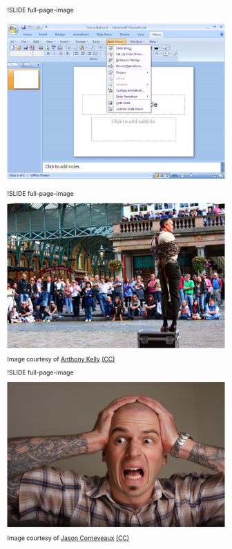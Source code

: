 !SLIDE full-page-image

![Powerpoint screenshot](powerpoint.jpg "Powerpoint makes me feel slightly nauseous")


!SLIDE full-page-image

![An escapologist bound in chains at Covent Garden](no_escape.jpg "It feels like your hands are bound")

Image courtesy of <span xmlns:cc="http://creativecommons.org/ns#" about="http://www.flickr.com/photos/62337512@N00/3904116563/"><a rel="cc:attributionURL" href="http://www.flickr.com/photos/62337512@N00/">Anthony Kelly</a> <a rel="license" href="http://creativecommons.org/licenses/by/2.0/">(CC)</a></span>


!SLIDE full-page-image

![A frustrated man](frustration.jpg "No more")

Image courtesy of <span xmlns:cc="http://creativecommons.org/ns#" about="http://www.flickr.com/photos/corneveaux/3248566797/"><a rel="cc:attributionURL" href="http://www.flickr.com/photos/corneveaux/">Jason Corneveaux</a> <a rel="license" href="http://creativecommons.org/licenses/by-nc-nd/2.0/">(CC)</a></span>